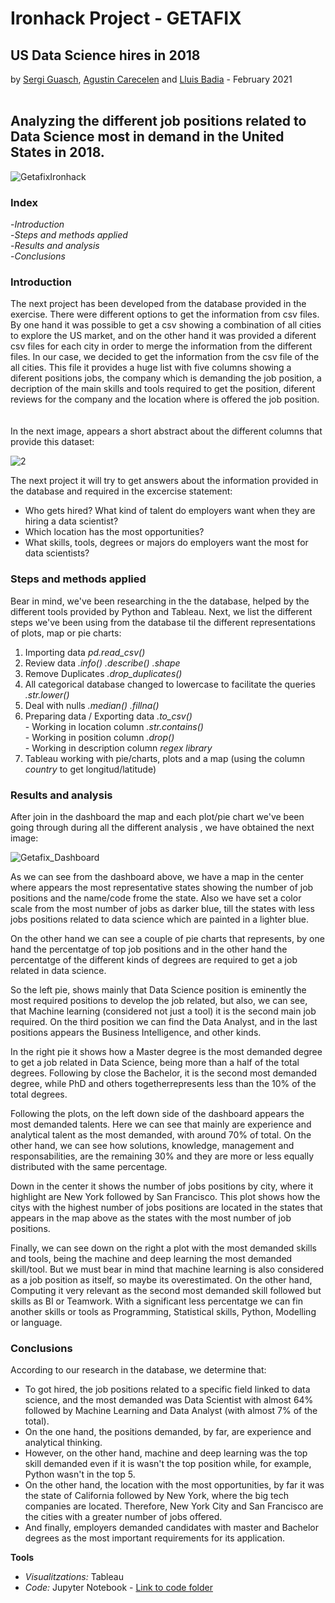 # Ironhack Project - GETAFIX 
## US Data Science hires in 2018

by [Sergi Guasch](https://github.com/SergiGuasch/sergiguasch), [Agustin Carecelen](https://github.com/AgustinCarcelen) and [Lluis Badia](https://github.com/lluis90badia) - February 2021
<br/><br/>

## Analyzing the different job positions related to Data Science most in demand in the United States in 2018.

![GetafixIronhack](https://github.com/SergiGuasch/sergiguasch/blob/main/projects/getafix/GetafixIronhack.jpeg)

### Index
-*Introduction*  
-*Steps and methods applied*  
-*Results and analysis*  
-*Conclusions*  

### Introduction

The next project has been developed from the database provided in the exercise. There were different options to get the information from csv files. By one hand it was possible to get a csv showing a combination of all cities to explore the US market, and on the other hand it was provided a diferent csv files for each city in order to merge the information from the different files. In our case, we decided to get the information from the csv file of the all cities. This file it provides a huge list with five columns showing a diferent positions jobs, the company which is demanding the job position, a decription of the main skills and tools required to get the position, diferent reviews for the company and the location where is offered the job position.  
<br/><br/>
In the next image, appears a short abstract about the different columns that provide this dataset:

![2](https://github.com/SergiGuasch/sergiguasch/blob/main/projects/getafix/2.png) 

The next project it will try to get answers about the information provided in the database and required in the excercise statement:  
   - Who gets hired? What kind of talent do employers want when they are hiring a data scientist?  
   - Which location has the most opportunities?  
   - What skills, tools, degrees or majors do employers want the most for data scientists?  

### Steps and methods applied 

Bear in mind, we've been researching in the the database, helped by the different tools provided by Python and Tableau. Next, we list the different steps we've been using from the database til the different representations of plots, map or pie charts:

1. Importing data *pd.read_csv()*
2. Review data *.info() .describe() .shape*
3. Remove Duplicates *.drop_duplicates()*
4. All categorical database changed to lowercase to facilitate the queries *.str.lower()*
5. Deal with nulls *.median() .fillna()*
6. Preparing data / Exporting data *.to_csv()*    
                  - Working in location column  *.str.contains()*  
                  - Working in position column  *.drop()*  
                  - Working in description column  *regex library*    
7. Tableau working with pie/charts, plots and a map (using the column *country* to get longitud/latitude)



### Results and analysis

After join in the dashboard the map and each plot/pie chart we've been going through during all the different analysis , we have obtained the next image:

![Getafix_Dashboard](https://github.com/SergiGuasch/sergiguasch/blob/main/projects/getafix/Getafix_Dashboard.jpg)

As we can see from the dashboard above, we have a map in the center where appears the most representative states showing the number of job positions and the name/code frome the state. Also we have set a color scale from the most number of jobs as darker blue, till the states with less jobs positions related to data science which are painted in a lighter blue.

On the other hand we can see a couple of pie charts that represents, by one hand the percentatge of top job positions and in the other hand the percentatge of the different kinds of degrees are required to get a job related in data science. 

So the left pie, shows mainly that Data Science position is eminently the most required positions to develop the job related, but also, we can see, that Machine learning (considered not just a tool) it is the second main job required. On the third position we can find the Data Analyst, and in the last positions appears the Business Intelligence, and other kinds.

In the right pie it shows how a Master degree is the most demanded degree to get a job related in Data Science, being more than a half of the total degrees. Following by close the Bachelor, it is the second most demanded degree, while PhD and others togetherrepresents less than the 10% of the total degrees.

Following the plots, on the left down side of the dashboard appears the most demanded talents. Here we can see that mainly are experience and analytical talent as the most 
demanded, with around 70% of total. On the other hand, we can see how solutions, knowledge, management and responsabilities, are the remaining 30% and they are more or less equally distributed with the same percentage.

Down in the center it shows the number of jobs positions by city, where it highlight are New York followed by San Francisco. This plot shows how the citys with the highest number of jobs positions are located in the states that appears in the map above as the states with the most number of job positions.

Finally, we can see down on the right a plot with the most demanded skills and tools, being the machine and deep learning the most demanded skill/tool. But we must bear in mind that machine learning is also considered as a job position as itself, so maybe its overestimated. On the other hand, Computing it very relevant as the second most demanded skill followed but skills as BI or Teamwork. With a significant less percentatge we can fin another skills or tools as Programming, Statistical skills, Python, Modelling or language.

### Conclusions

According to our research in the database, we determine that:  
- To got hired, the job positions related to a specific field linked to data science, and the most demanded was Data Scientist with almost 64% followed by Machine Learning and Data Analyst (with almost 7% of the total).
- On the one hand, the positions demanded, by far, are experience and analytical thinking.
- However, on the other hand, machine and deep learning was the top skill demanded even if it is wasn't the top position while, for example, Python wasn't in the top 5.
- On the other hand, the location with the most opportunities, by far it was the state of California followed by New York, where the big tech companies are located. Therefore, New York City and San Francisco are the cities with a greater number of jobs offered.
- And finally, employers demanded candidates with master and Bachelor degrees as the most important requirements for its application.

**Tools**

 - *Visualitzations:* Tableau
 - *Code:* Jupyter Notebook - [Link to code folder](https://github.com/SergiGuasch/sergiguasch/blob/main/projects/getafix/Getafix_Presentation.ipynb)
